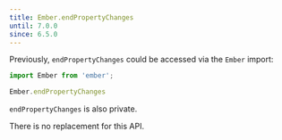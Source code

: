 ```yaml
---
title: Ember.endPropertyChanges
until: 7.0.0
since: 6.5.0
---
```



Previously, `endPropertyChanges` could be accessed via the `Ember` import:
```js
import Ember from 'ember';

Ember.endPropertyChanges
```
`endPropertyChanges` is also private.

There is no replacement for this API.

